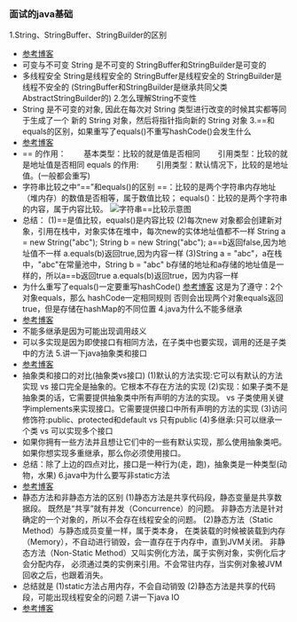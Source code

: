 ### 面试的java基础
1.String、StringBuffer、StringBuilder的区别
   - [参考博客](https://www.cnblogs.com/xudong-bupt/p/3961159.html)
   - 可变与不可变
     String 是不可变的
     StringBuffer和StringBuilder是可变的
   - 多线程安全
     String是线程安全的
     StringBuffer是线程安全的
     StringBuilder是线程不安全的
     (StringBuffer和StringBuilder是继承共同父类AbstractStringBuilder的)
2.怎么理解String不变性 
   -  String 是不可变的对象, 因此在每次对 String 类型进行改变的时候其实都等同于生成了一个
      新的 String 对象，然后将指针指向新的 String 对象
3.==和equals的区别，如果重写了equals()不重写hashCode()会发生什么
   - [参考博客](https://www.cnblogs.com/smyhvae/p/3929585.html)
   - == 的作用：
     　　基本类型：比较的就是值是否相同
     　　引用类型：比较的就是地址值是否相同
     equals 的作用:
     　　引用类型：默认情况下，比较的是地址值。(一般都会重写)
   - 字符串比较之中“==”和equals()的区别
     ==：比较的是两个字符串内存地址（堆内存）的数值是否相等，属于数值比较；
     equals()：比较的是两个字符串的内容，属于内容比较。
   ![字符串==比较示意图](https://images0.cnblogs.com/blog/641601/201408/221553240496054.png)
   - 总结：
     (1)==是值比较，equals()是内容比较
     (2)每次new 对象都会创建新对象，引用在栈中，对象实体在堆中，每次new的实体地址值都不一样
        String a = new String("abc");
        String b = new String("abc");
        a==b返回false,因为地址值不一样
        a.equals(b)返回true,因为内容一样
     (3)String a = "abc"，a在栈中，"abc"在常量池中，String b = "abc"
        b存储的地址和a存储的地址值是一样的，所以a==b返回true
        a.equals(b)返回true，因为内容一样
   - 为什么重写了equals()一定要重写hashCode()
     [参考博客](https://www.cnblogs.com/ouym/p/8963219.html)
     这是为了遵守：2个对象equals，那么 hashCode一定相同规则
     否则会出现两个对象equals返回true，但是存储在hashMap的不同位置
4.java为什么不能多继承 
   - [参考博客](https://blog.csdn.net/qq_36084640/article/details/83903252)
   - 不能多继承是因为可能出现调用歧义
   - 可以多实现是因为即使接口有相同方法，在子类中也要实现，调用的还是子类中的方法
5.讲一下java抽象类和接口 
   - [参考博客](http://www.importnew.com/12399.html)
   - 抽象类和接口的对比(抽象类vs接口)
     (1)默认的方法实现:它可以有默认的方法实现 vs 接口完全是抽象的。它根本不存在方法的实现
     (2)实现：如果子类不是抽象类的话，它需要提供抽象类中所有声明的方法的实现。 
          vs
          子类使用关键字implements来实现接口。它需要提供接口中所有声明的方法的实现
     (3)访问修饰符:public、protected和default vs 只有public
     (4)多继承:只可以继承一个类 vs 可以实现多个接口 
   - 如果你拥有一些方法并且想让它们中的一些有默认实现，那么使用抽象类吧。
     如果你想实现多重继承，那么你必须使用接口。
   - 总结：除了上边的四点对比，接口是一种行为(走，跑)，抽象类是一种类型(动物，水果)
6.java中为什么要写非static方法
   - [参考博客](https://blog.csdn.net/shengzhu1/article/details/70233057) 
   - 静态方法和非静态方法的区别
     (1)静态方法是共享代码段，静态变量是共享数据段。
        既然是“共享”就有并发（Concurrence）的问题。
        非静态方法是针对确定的一个对象的，所以不会存在线程安全的问题。
     (2)静态方法（Static Method）与静态成员变量一样，属于类本身，
        在类装载的时候被装载到内存（Memory），不自动进行销毁，会一直存在于内存中，直到JVM关闭。
        非静态方法（Non-Static Method）又叫实例化方法，属于实例对象，实例化后才会分配内存，
        必须通过类的实例来引用。不会常驻内存，当实例对象被JVM 回收之后，也跟着消失。 
   - 总结就是
     (1)static方法占用内存，不会自动销毁
     (2)静态方法是共享的代码段，可能出现线程安全的问题
7.讲一下java IO
   - [参考博客](https://www.cnblogs.com/fysola/p/6123947.html)
